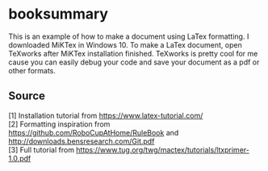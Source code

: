 # booksummary

This is an example of how to make a document using LaTex formatting. I downloaded MiKTex in Windows 10. To make a LaTex document, open TeXworks after MiKTex installation finished. TeXworks is pretty cool for me cause you can easily debug your code and save your document as a pdf or other formats.

## Source
[1] Installation tutorial from https://www.latex-tutorial.com/</br>
[2] Formatting inspiration from https://github.com/RoboCupAtHome/RuleBook and http://downloads.bensresearch.com/Git.pdf</br>
[3] Full tutorial from https://www.tug.org/twg/mactex/tutorials/ltxprimer-1.0.pdf

